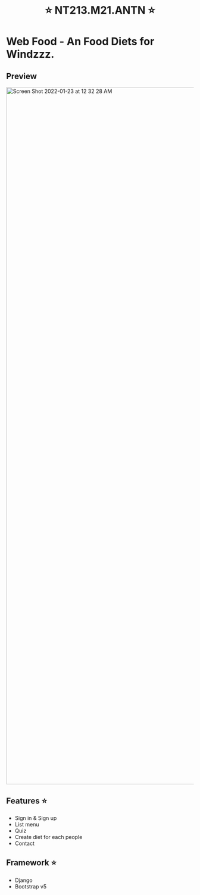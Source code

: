 <h1 align="center"> ⭐ NT213.M21.ANTN ⭐ </h1>

# Web Food  - An Food Diets for Windzzz.

## Preview 

<img width="1873" alt="Screen Shot 2022-01-23 at 12 32 28 AM" src="https://user-images.githubusercontent.com/67199007/177307095-f938fde7-6a37-4ea9-828b-d78425d4d21e.png">

## Features ⭐ 

- Sign in & Sign up
- List menu
- Quiz
- Create diet for each people
- Contact

## Framework ⭐ 
- Django
- Bootstrap v5
